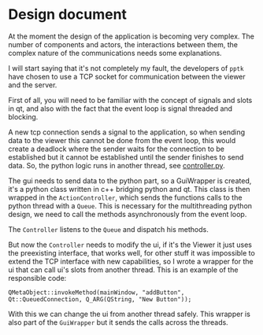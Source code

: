 # Design document

At the moment the design of the application
is becoming very complex. The number of components
and actors, the interactions between them, the
complex nature of the communications needs some
explanations.

I will start saying that it's not completely
my fault, the developers of `pptk` have chosen
to use a TCP socket for communication between
the viewer and the server.

First of all, you will need to be familiar with
the concept of signals and slots in qt, and also
with the fact that the event loop is signal threaded
and blocking.

A new tcp connection sends a signal to the application,
so when sending data to the viewer this cannot be done
from the event loop, this would create a deadlock where
the sender waits for the connection to be established
but it cannot be established until the sender finishes
to send data. So, the python logic runs in another
thread, see [controller.py](controller.py).

The gui needs to send data to the python part,
so a GuiWrapper is created, it's a python class
written in c++ bridging python and qt. This class
is then wrapped in the `ActionController`, which
sends the functions calls to the python thread
with a `Queue`. This is necessary for the multithreading
python design, we need to call the methods asynchronously
from the event loop.

The `Controller` listens to the `Queue` and
dispatch his methods.

But now the `Controller` needs to modify the ui,
if it's the Viewer it just uses the preexisting
interface, that works well, for other stuff
it was impossible to extend the TCP interface
with new capabilities, so I wrote a wrapper for
the ui that can call ui's slots from another thread.
This is an example of the responsible code:

```
QMetaObject::invokeMethod(mainWindow, "addButton", Qt::QueuedConnection, Q_ARG(QString, "New Button"));
```

With this we can change the ui from another thread safely.
This wrapper is also part of the `GuiWrapper` but it sends
the calls across the threads.